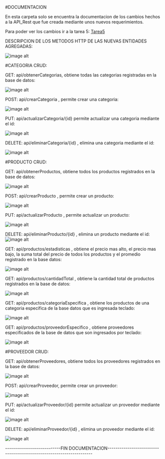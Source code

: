 #DOCUMENTACION 

En esta carpeta solo se encuentra la documentacion de los cambios hechos a la API_Rest que fue creada mediante unos nuevos requerimientos.

Para poder ver los cambios ir a la tarea 5: [Tarea5](https://github.com/Emanuel-hub-developer/CSharpIntermedioPractices/tree/main/tareaPractica5/API_Rest/API_Rest/API_Rest)

DESCRIPCION DE LOS METODOS HTTP DE LAS NUEVAS ENTIDADES AGREGADAS:

![image alt](https://github.com/Emanuel-hub-developer/CSharpIntermedioPractices/blob/ebcfb8768653c944087f3da9a531170a91a7c5b9/tareaPractica7/ImagesReferencesForDocumentation/swaggerProductos.png)

#CATEGORIA CRUD:

GET: api/obtenerCategorias, obtiene todas las categorias registradas en la base de datos:

![image alt](https://github.com/Emanuel-hub-developer/CSharpIntermedioPractices/blob/55b7bd68ee0a972d5a56d9b07d51eda22b47b16e/tareaPractica7/ImagesReferencesForDocumentation/categoriaGet.png)

POST: api/crearCategoria , permite crear una categoria:

![image alt](https://github.com/Emanuel-hub-developer/CSharpIntermedioPractices/blob/55b7bd68ee0a972d5a56d9b07d51eda22b47b16e/tareaPractica7/ImagesReferencesForDocumentation/categoriaCrear.png)

PUT: api/actualizarCategoria/{id} permite actualizar una categoria mediante el id:

![image alt](https://github.com/Emanuel-hub-developer/CSharpIntermedioPractices/blob/55b7bd68ee0a972d5a56d9b07d51eda22b47b16e/tareaPractica7/ImagesReferencesForDocumentation/categoriaUpdate.png)

DELETE:  api/eliminarCategoria/{id} , elimina una categoria mediante el id:

![image alt](
https://github.com/Emanuel-hub-developer/CSharpIntermedioPractices/blob/55b7bd68ee0a972d5a56d9b07d51eda22b47b16e/tareaPractica7/ImagesReferencesForDocumentation/categoriaDelete.png)

#PRODUCTO CRUD: 

GET: api/obtenerProductos, obtiene todos los productos registrados en la base de datos:

![image alt](https://github.com/Emanuel-hub-developer/CSharpIntermedioPractices/blob/55b7bd68ee0a972d5a56d9b07d51eda22b47b16e/tareaPractica7/ImagesReferencesForDocumentation/productoGet.png)

POST: api/crearProducto , permite crear un producto:

![image alt](
https://github.com/Emanuel-hub-developer/CSharpIntermedioPractices/blob/55b7bd68ee0a972d5a56d9b07d51eda22b47b16e/tareaPractica7/ImagesReferencesForDocumentation/productoCreate.png)

PUT: api/actualizarProducto , permite actualizar un producto:

![image alt](
https://github.com/Emanuel-hub-developer/CSharpIntermedioPractices/blob/55b7bd68ee0a972d5a56d9b07d51eda22b47b16e/tareaPractica7/ImagesReferencesForDocumentation/productoUpdate.png)

DELETE:  api/eliminarProducto/{id} , elimina un producto mediante el id:
![image alt](https://github.com/Emanuel-hub-developer/CSharpIntermedioPractices/blob/55b7bd68ee0a972d5a56d9b07d51eda22b47b16e/tareaPractica7/ImagesReferencesForDocumentation/productoDelete.png)

GET: api/productos/estadisticas , obtiene el precio mas alto, el precio mas bajo, la suma total del precio de todos los productos y el promedio registrado
en la base datos:

![image alt](https://github.com/Emanuel-hub-developer/CSharpIntermedioPractices/blob/7a6474bc1e32fd25dc3640fc94f2554e1fb9710c/tareaPractica7/ImagesReferencesForDocumentation/productoEstadistica.png)


GET: api/productos/cantidadTotal , obtiene la cantidad total de productos registrados en la base de datos:

![image alt](https://github.com/Emanuel-hub-developer/CSharpIntermedioPractices/blob/7a6474bc1e32fd25dc3640fc94f2554e1fb9710c/tareaPractica7/ImagesReferencesForDocumentation/productoCantidadTotal.png)

GET: api/productos/categoriaEspecifica , obtiene los productos de una categoria especifica de la base datos que es ingresada teclado:

![image alt](https://github.com/Emanuel-hub-developer/CSharpIntermedioPractices/blob/7a6474bc1e32fd25dc3640fc94f2554e1fb9710c/tareaPractica7/ImagesReferencesForDocumentation/productoCategoriaEspecifica.png)

GET: api/productos/proveedorEspecifico , obtiene proveedores especificados de la base de datos que son ingresados por teclado:

![image alt](https://github.com/Emanuel-hub-developer/CSharpIntermedioPractices/blob/7a6474bc1e32fd25dc3640fc94f2554e1fb9710c/tareaPractica7/ImagesReferencesForDocumentation/productoProveedorEspecifico.png)

#PROVEEDOR CRUD:

GET: api/obtenerProveedores, obtiene todos los proveedores registrados en la base de datos:

![image alt](https://github.com/Emanuel-hub-developer/CSharpIntermedioPractices/blob/55b7bd68ee0a972d5a56d9b07d51eda22b47b16e/tareaPractica7/ImagesReferencesForDocumentation/proveedorGet.png)

POST: api/crearProveedor, permite crear un proveedor:

![image alt](https://github.com/Emanuel-hub-developer/CSharpIntermedioPractices/blob/55b7bd68ee0a972d5a56d9b07d51eda22b47b16e/tareaPractica7/ImagesReferencesForDocumentation/proveedorCreate.png)

PUT: api/actualizarProveedor/{id} permite actualizar un proveedor mediante el id:

![image alt](https://github.com/Emanuel-hub-developer/CSharpIntermedioPractices/blob/55b7bd68ee0a972d5a56d9b07d51eda22b47b16e/tareaPractica7/ImagesReferencesForDocumentation/proveedorUpdate.png)

DELETE:  api/eliminarProveedor/{id} , elimina un proveedor mediante el id:

![image alt](https://github.com/Emanuel-hub-developer/CSharpIntermedioPractices/blob/55b7bd68ee0a972d5a56d9b07d51eda22b47b16e/tareaPractica7/ImagesReferencesForDocumentation/proveedorDelete.png)


----------------------------FIN DOCUMENTACION----------------------------------------------------------------------


